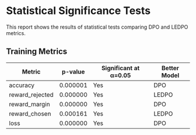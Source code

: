 # Statistical Significance Tests

This report shows the results of statistical tests comparing DPO and LEDPO metrics.


## Training Metrics

| Metric | p-value | Significant at α=0.05 | Better Model |
|--------|---------|------------------------|-------------|
| accuracy | 0.000001 | Yes | DPO |
| reward_rejected | 0.000000 | Yes | LEDPO |
| reward_margin | 0.000000 | Yes | DPO |
| reward_chosen | 0.000161 | Yes | LEDPO |
| loss | 0.000000 | Yes | DPO |